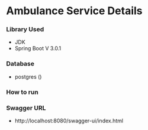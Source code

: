 # Ambulance Service Details 

### Library Used

- JDK
- Spring Boot V 3.0.1

### Database

- postgres ()

### How to run


### Swagger URL

- http://localhost:8080/swagger-ui/index.html